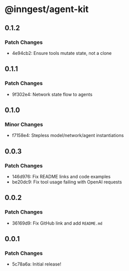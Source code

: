 # @inngest/agent-kit

## 0.1.2

### Patch Changes

- 4e94cb2: Ensure tools mutate state, not a clone

## 0.1.1

### Patch Changes

- 9f302e4: Network state flow to agents

## 0.1.0

### Minor Changes

- f7158e4: Stepless model/network/agent instantiations

## 0.0.3

### Patch Changes

- 146d976: Fix README links and code examples
- be20dc9: Fix tool usage failing with OpenAI requests

## 0.0.2

### Patch Changes

- 36169d9: Fix GitHub link and add `README.md`

## 0.0.1

### Patch Changes

- 5c78a6a: Initial release!
